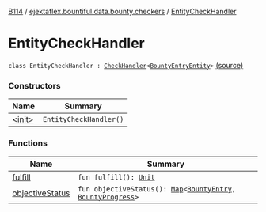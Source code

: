 [B114](../../index.md) / [ejektaflex.bountiful.data.bounty.checkers](../index.md) / [EntityCheckHandler](./index.md)

# EntityCheckHandler

`class EntityCheckHandler : `[`CheckHandler`](../-check-handler/index.md)`<`[`BountyEntryEntity`](../../ejektaflex.bountiful.data.bounty/-bounty-entry-entity/index.md)`>` [(source)](https://github.com/ejektaflex/Bountiful/tree/develop/src/main/kotlin/ejektaflex/bountiful/data/bounty/checkers/EntityCheckHandler.kt#L7)

### Constructors

| Name | Summary |
|---|---|
| [&lt;init&gt;](-init-.md) | `EntityCheckHandler()` |

### Functions

| Name | Summary |
|---|---|
| [fulfill](fulfill.md) | `fun fulfill(): `[`Unit`](https://kotlinlang.org/api/latest/jvm/stdlib/kotlin/-unit/index.html) |
| [objectiveStatus](objective-status.md) | `fun objectiveStatus(): `[`Map`](https://kotlinlang.org/api/latest/jvm/stdlib/kotlin.collections/-map/index.html)`<`[`BountyEntry`](../../ejektaflex.bountiful.data.bounty/-bounty-entry/index.md)`, `[`BountyProgress`](../../ejektaflex.bountiful.data.bounty/-bounty-progress/index.md)`>` |

